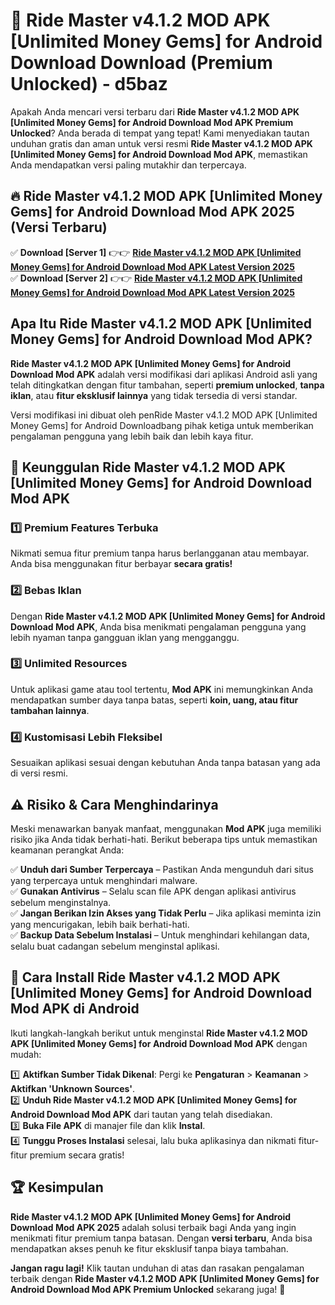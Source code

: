 # 🎯 Ride Master v4.1.2 MOD APK [Unlimited Money Gems] for Android Download  Download (Premium Unlocked) -  d5baz

Apakah Anda mencari versi terbaru dari **Ride Master v4.1.2 MOD APK [Unlimited Money Gems] for Android Download Mod APK Premium Unlocked**? Anda berada di tempat yang tepat! Kami menyediakan tautan unduhan gratis dan aman untuk versi resmi **Ride Master v4.1.2 MOD APK [Unlimited Money Gems] for Android Download Mod APK**, memastikan Anda mendapatkan versi paling mutakhir dan terpercaya.

## 🔥 Ride Master v4.1.2 MOD APK [Unlimited Money Gems] for Android Download Mod APK 2025 (Versi Terbaru)

✅ **Download [Server 1]** 👉👉 [**Ride Master v4.1.2 MOD APK [Unlimited Money Gems] for Android Download Mod APK Latest Version 2025**](https://momento.my/?title=Ride_Master_v4.1.2_MOD_APK_[Unlimited_Money_Gems]_for_Android_Download)  
✅ **Download [Server 2]** 👉👉 [**Ride Master v4.1.2 MOD APK [Unlimited Money Gems] for Android Download Mod APK Latest Version 2025**](https://momento.my/?title=Ride_Master_v4.1.2_MOD_APK_[Unlimited_Money_Gems]_for_Android_Download)  

## Apa Itu Ride Master v4.1.2 MOD APK [Unlimited Money Gems] for Android Download Mod APK?

**Ride Master v4.1.2 MOD APK [Unlimited Money Gems] for Android Download Mod APK** adalah versi modifikasi dari aplikasi Android asli yang telah ditingkatkan dengan fitur tambahan, seperti **premium unlocked**, **tanpa iklan**, atau **fitur eksklusif lainnya** yang tidak tersedia di versi standar.

Versi modifikasi ini dibuat oleh penRide Master v4.1.2 MOD APK [Unlimited Money Gems] for Android Downloadbang pihak ketiga untuk memberikan pengalaman pengguna yang lebih baik dan lebih kaya fitur.

## 🎯 Keunggulan Ride Master v4.1.2 MOD APK [Unlimited Money Gems] for Android Download Mod APK

### 1️⃣ Premium Features Terbuka
Nikmati semua fitur premium tanpa harus berlangganan atau membayar. Anda bisa menggunakan fitur berbayar **secara gratis!**

### 2️⃣ Bebas Iklan
Dengan **Ride Master v4.1.2 MOD APK [Unlimited Money Gems] for Android Download Mod APK**, Anda bisa menikmati pengalaman pengguna yang lebih nyaman tanpa gangguan iklan yang mengganggu.

### 3️⃣ Unlimited Resources
Untuk aplikasi game atau tool tertentu, **Mod APK** ini memungkinkan Anda mendapatkan sumber daya tanpa batas, seperti **koin, uang, atau fitur tambahan lainnya**.

### 4️⃣ Kustomisasi Lebih Fleksibel
Sesuaikan aplikasi sesuai dengan kebutuhan Anda tanpa batasan yang ada di versi resmi.

## ⚠️ Risiko & Cara Menghindarinya

Meski menawarkan banyak manfaat, menggunakan **Mod APK** juga memiliki risiko jika Anda tidak berhati-hati. Berikut beberapa tips untuk memastikan keamanan perangkat Anda:

✅ **Unduh dari Sumber Terpercaya** – Pastikan Anda mengunduh dari situs yang terpercaya untuk menghindari malware.  
✅ **Gunakan Antivirus** – Selalu scan file APK dengan aplikasi antivirus sebelum menginstalnya.  
✅ **Jangan Berikan Izin Akses yang Tidak Perlu** – Jika aplikasi meminta izin yang mencurigakan, lebih baik berhati-hati.  
✅ **Backup Data Sebelum Instalasi** – Untuk menghindari kehilangan data, selalu buat cadangan sebelum menginstal aplikasi.

## 📌 Cara Install Ride Master v4.1.2 MOD APK [Unlimited Money Gems] for Android Download Mod APK di Android

Ikuti langkah-langkah berikut untuk menginstal **Ride Master v4.1.2 MOD APK [Unlimited Money Gems] for Android Download Mod APK** dengan mudah:

1️⃣ **Aktifkan Sumber Tidak Dikenal**: Pergi ke **Pengaturan** > **Keamanan** > **Aktifkan 'Unknown Sources'**.  
2️⃣ **Unduh Ride Master v4.1.2 MOD APK [Unlimited Money Gems] for Android Download Mod APK** dari tautan yang telah disediakan.  
3️⃣ **Buka File APK** di manajer file dan klik **Instal**.  
4️⃣ **Tunggu Proses Instalasi** selesai, lalu buka aplikasinya dan nikmati fitur-fitur premium secara gratis!

## 🏆 Kesimpulan

**Ride Master v4.1.2 MOD APK [Unlimited Money Gems] for Android Download Mod APK 2025** adalah solusi terbaik bagi Anda yang ingin menikmati fitur premium tanpa batasan. Dengan **versi terbaru**, Anda bisa mendapatkan akses penuh ke fitur eksklusif tanpa biaya tambahan.

**Jangan ragu lagi!** Klik tautan unduhan di atas dan rasakan pengalaman terbaik dengan **Ride Master v4.1.2 MOD APK [Unlimited Money Gems] for Android Download Mod APK Premium Unlocked** sekarang juga! 🚀
